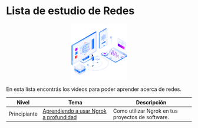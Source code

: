 # Lista de estudio de Redes

<!-- markdownlint-disable -->
<div align="center">
  <img src="../../assets/images/network.png" width="30%" alt="Network Logo">
</div>

En esta lista encontrás los videos para poder aprender acerca de redes.

|Nivel|Tema|Descripción|
|-----|----|-----------|
|Principiante|[Aprendiendo a usar Ngrok a profundidad](https://youtu.be/YA_xMQOIZo0)|Como utilizar Ngrok en tus proyectos de software.|
